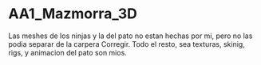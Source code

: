 # AA1_Mazmorra_3D

Las meshes de los ninjas y la del pato no estan hechas por mi, pero no las podia separar de la carpera Corregir.
Todo el resto, sea texturas, skinig, rigs, y animacion del pato son mios.

